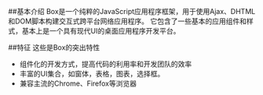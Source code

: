 
##基本介绍
Box是一个纯粹的JavaScript应用程序框架，用于使用Ajax、DHTML和DOM脚本构建交互式跨平台网络应用程序。
它包含了一些基本的应用组件和样式，基本上是一个具有现代UI的桌面应用程序开发平台。

##特征
这些是Box的突出特性

- 组件化的开发方式，提高代码的利用率和开发团队的效率
- 丰富的UI集合，如窗体，表格，图表，选择框。
- 兼容主流的Chrome、Firefox等浏览器

